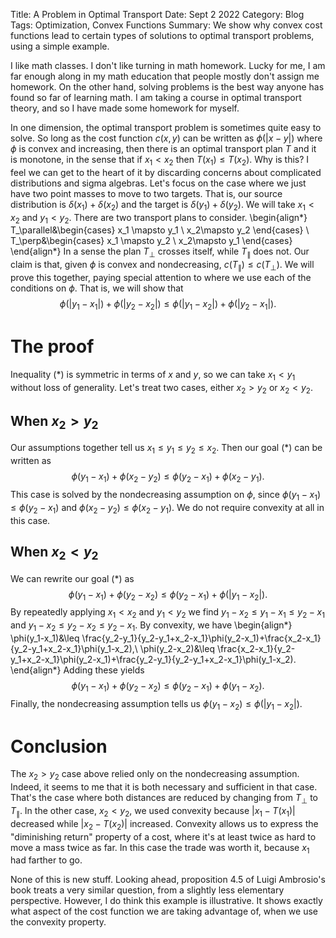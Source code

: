 Title: A Problem in Optimal Transport
Date: Sept 2 2022
Category: Blog
Tags: Optimization, Convex Functions
Summary: We show why convex cost functions lead to certain types of solutions to optimal transport problems, using a simple example.

I like math classes. I don't like turning in math homework. Lucky for me, I am far enough along in my math education that people mostly don't assign me homework. On the other hand, solving problems is the best way anyone has found so far of learning math. I am taking a course in optimal transport theory, and so I have made some homework for myself.

In one dimension, the optimal transport problem is sometimes quite easy to solve. So long as the cost function $c(x,y)$ can be written as $\phi(|x-y|)$ where $\phi$ is convex and increasing, then there is an optimal transport plan $T$ and it is monotone, in the sense that if $x_1<x_2$ then $T(x_1)\leq T(x_2)$. Why is this? I feel we can get to the heart of it by discarding concerns about complicated distributions and sigma algebras. Let's focus on the case where we just have two point masses to move to two targets. That is, our source distribution is $\delta(x_1)+\delta(x_2)$ and the target is $\delta(y_1)+\delta(y_2)$. We will take $x_1<x_2$ and $y_1<y_2$. There are two transport plans to consider.
\begin{align*}
T_\parallel&\begin{cases} x_1 \mapsto y_1 \\ x_2\mapsto y_2 \end{cases} \\
T_\perp&\begin{cases} x_1 \mapsto y_2 \\ x_2\mapsto y_1 \end{cases}
\end{align*}
In a sense the plan $T_\perp$ crosses itself, while $T_\parallel$ does not. Our claim is that, given $\phi$ is convex and nondecreasing, $c(T_\parallel)\leq c(T_\perp)$. We will prove this together, paying special attention to where we use each of the conditions on $\phi$. That is, we will show that
$$
\phi(|y_1-x_1|)+\phi(|y_2-x_2|) \leq \phi(|y_1-x_2|)+\phi(|y_2-x_1|).\tag{$*$}
$$

# The proof

Inequality $(*)$ is symmetric in terms of $x$ and $y$, so we can take $x_1<y_1$ without loss of generality. Let's treat two cases, either $x_2>y_2$ or $x_2<y_2$.

## When $x_2>y_2$

Our assumptions together tell us $x_1\leq y_1\leq y_2 \leq x_2$. Then our goal $(*)$ can be written as
$$
\phi(y_1-x_1)+\phi(x_2-y_2) \leq \phi(y_2-x_1)+\phi(x_2-y_1).
$$
This case is solved by the nondecreasing assumption on $\phi$, since $\phi(y_1-x_1)\leq \phi(y_2-x_1)$ and $\phi(x_2-y_2)\leq \phi(x_2-y_1)$. We do not require convexity at all in this case.

## When $x_2<y_2$

We can rewrite our goal $(*)$ as 
$$
\phi(y_1-x_1)+\phi(y_2-x_2) \leq \phi(y_2-x_1) + \phi(|y_1-x_2|).
$$
By repeatedly applying $x_1<x_2$ and $y_1<y_2$ we find $y_1-x_2\leq y_1-x_1\leq y_2-x_1$ and $y_1-x_2\leq y_2-x_2 \leq y_2-x_1$. By convexity, we have
\begin{align*}
\phi(y_1-x_1)&\leq \frac{y_2-y_1}{y_2-y_1+x_2-x_1}\phi(y_2-x_1)+\frac{x_2-x_1}{y_2-y_1+x_2-x_1}\phi(y_1-x_2),\\
\phi(y_2-x_2)&\leq \frac{x_2-x_1}{y_2-y_1+x_2-x_1}\phi(y_2-x_1)+\frac{y_2-y_1}{y_2-y_1+x_2-x_1}\phi(y_1-x_2).
\end{align*}
Adding these yields
$$
\phi(y_1-x_1)+\phi(y_2-x_2) \leq \phi(y_2-x_1) + \phi(y_1-x_2).
$$
Finally, the nondecreasing assumption tells us $\phi(y_1-x_2)\leq \phi(|y_1-x_2|)$.

# Conclusion
The $x_2>y_2$ case above relied only on the nondecreasing assumption. Indeed, it seems to me that it is both necessary and sufficient in that case. That's the case where both distances are reduced by changing from $T_\perp$ to $T_\parallel$. In the other case, $x_2<y_2$, we used convexity because $|x_1-T(x_1)|$ decreased while $|x_2-T(x_2)|$ increased. Convexity allows us to express the "diminishing return" property of a cost, where it's at least twice as hard to move a mass twice as far. In this case the trade was worth it, because $x_1$ had farther to go.

None of this is new stuff. Looking ahead, proposition 4.5 of Luigi Ambrosio's book treats a very similar question, from a slightly less elementary perspective. However, I do think this example is illustrative. It shows exactly what aspect of the cost function we are taking advantage of, when we use the convexity property.